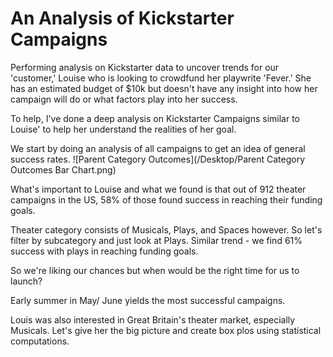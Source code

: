 # An Analysis of Kickstarter Campaigns 
Performing analysis on Kickstarter data to uncover trends for our 'customer,' Louise who is looking to crowdfund her playwrite 'Fever.' She has an estimated budget of $10k but doesn't have any insight into how her campaign will do or what factors play into her success. 

To help, I've done a deep analysis on Kickstarter Campaigns similar to Louise' to help her understand the realities of her goal. 

We start by doing an analysis of all campaigns to get an idea of general success rates.
![Parent Category Outcomes](/Desktop/Parent Category Outcomes Bar Chart.png)

What's important to Louise and what we found is that out of 912 theater campaigns in the US, 58% of those found success in reaching their funding goals. 

Theater category consists of Musicals, Plays, and Spaces however. So let's filter by subcategory and just look at Plays. 
Similar trend - we find 61% success with plays in reaching funding goals. 

So we're liking our chances but when would be the right time for us to launch? 


Early summer in May/ June yields the most successful campaigns. 


Louis was also interested in Great Britain's theater market, especially Musicals. Let's give her the big picture and create box plos using statistical computations.  
